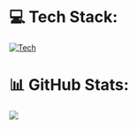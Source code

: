 # 💻 Tech Stack:

[![Tech](https://skillicons.dev/icons?i=html,css,js,ts,vue,next,postman,java,spring,postgres,mongo,redis,python,fastapi,haskell,rust,c,docker,linux,git&perline=4)](https://skillicons.dev)

# 📊 GitHub Stats:

![](https://github-readme-stats.vercel.app/api/top-langs/?username=hzokbe&theme=dracula&hide_border=false&include_all_commits=false&count_private=false&layout=compact)
